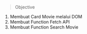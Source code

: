 >Objective 
1. Membuat Card Movie melalui DOM
2. Membuat Function Fetch API
3. Membuat Function Search Movie 
